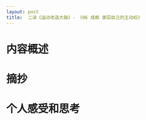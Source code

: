 ```yaml
---
layout: post
title:  二读《运动改造大脑》- 《06 成瘾 拿回自己的主动权》
---
```


# 内容概述


# 摘抄


# 个人感受和思考

<!--stackedit_data:
eyJoaXN0b3J5IjpbNjk4OTAyNjA2XX0=
-->